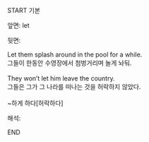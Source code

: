 START
기본

앞면:
let


뒷면:
<div>Let them splash around in the pool for a while. </div><div>그들이 한동안 수영장에서 첨벙거리며 놀게 놔둬.</div><div><br></div><div><div>They won’t let him leave the country. </div><div>그들은 그가 그 나라를 떠나는 것을 허락하지 않았다.</div></div><div><br></div><div>~하게 하다[허락하다]</div>


해석:
<!--ID: 1746614454195-->
END